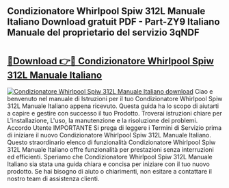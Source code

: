 ## Condizionatore Whirlpool Spiw 312L Manuale Italiano Download gratuit PDF - Part-ZY9 Italiano Manuale del proprietario del servizio 3qNDF

# <h2><a href="http://dfc3gt.blite.top/?on=Condizionatore+Whirlpool+Spiw+312L+Manuale+Italiano">🔗Download 👉🔴 Condizionatore Whirlpool Spiw 312L Manuale Italiano</a></h2>

[![Condizionatore Whirlpool Spiw 312L Manuale Italiano download](https://i.imgur.com/lujVjoI.png)](http://dfc3gt.blite.top/?on=Condizionatore+Whirlpool+Spiw+312L+Manuale+Italiano)
Ciao e benvenuto nel manuale di Istruzioni per il tuo Condizionatore Whirlpool Spiw 312L Manuale Italiano appena ricevuto. Questa guida ha lo scopo di aiutarti a capire e gestire con successo il tuo Prodotto. Troverai istruzioni chiare per L'installazione, L'uso, la manutenzione e la risoluzione dei problemi. Accordo Utente IMPORTANTE Si prega di leggere i Termini di Servizio prima di iniziare il nuovo Condizionatore Whirlpool Spiw 312L Manuale Italiano. Questo straordinario elenco di funzionalità Condizionatore Whirlpool Spiw 312L Manuale Italiano offre funzionalità per prestazioni senza interruzioni ed efficienti. Speriamo che Condizionatore Whirlpool Spiw 312L Manuale Italiano sia stata una guida chiara e concisa per iniziare con il tuo nuovo prodotto. Se hai bisogno di aiuto o chiarimenti, non esitare a contattare il nostro team di assistenza clienti.
